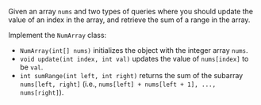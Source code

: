 Given an array `nums` and two types of queries where you should update the value of an index in the array, and retrieve the sum of a range in the array.

Implement the `NumArray` class:

- `NumArray(int[] nums)` initializes the object with the integer array `nums`.
- `void update(int index, int val)` updates the value of `nums[index]` to be `val`.
- `int sumRange(int left, int right)` returns the sum of the subarray `nums[left, right]` (i.e., `nums[left] + nums[left + 1], ..., nums[right]`).